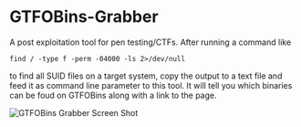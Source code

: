# GTFOBins-Grabber
A post exploitation tool for pen testing/CTFs. After running a command like 


``` find / -type f -perm -04000 -ls 2>/dev/null ```

to find all SUID files on a target system, copy the output to a text file and feed it as command line parameter to this tool. It will tell you which binaries can be foud on GTFOBins along with a link to the page.


![GTFOBins Grabber Screen Shot](https://i.imgur.com/lL4GQRZ.png)
